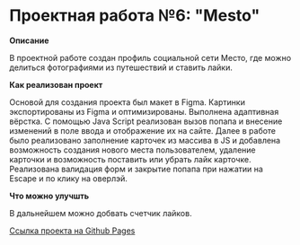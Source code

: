 # Проектная работа №6: "Mesto"

**Описание**

В проектной работе создан профиль социальной сети Место, где можно делиться фотографиями из путешествий и ставить лайки.

**Как реализован проект**

Основой для создания проекта был макет в Figma. Картинки экспортированы из Figma и оптимизированы. Выполнена адаптивная вёрстка. С помощью Java Script реализован вызов попапа и внесение изменений в поле ввода и отображение их на сайте. Далее в работе было реализовано заполнение карточек из массива в JS и добавлена возможность создания нового места пользователем, удаление карточки и возможность поставить или убрать лайк карточке. Реализована валидация форм и закрытие попапа при нажатии на Escape и по клику на оверлэй.

**Что можно улучшть**

В дальнейшем можно добвать счетчик лайков.

[Ссылка проектa на Github Pages](https://elenadibirova.github.io/mesto/index.html)

